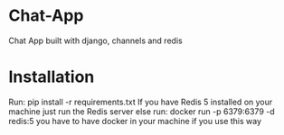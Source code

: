 # Chat-App
Chat App built with django, channels and redis

# Installation
  Run: pip install -r requirements.txt
  If you have Redis 5 installed on your machine
  just run the Redis server 
  else run: docker run -p 6379:6379 -d redis:5
  you have to have docker in your machine if you use this way 

